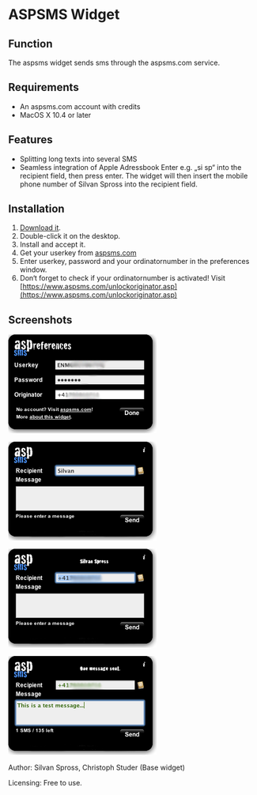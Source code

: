 ASPSMS Widget
=============

Function
--------

The aspsms widget sends sms through the aspsms.com service.

Requirements
------------

* An aspsms.com account with credits
* MacOS X 10.4 or later

Features
--------

* Splitting long texts into several SMS
* Seamless integration of Apple Adressbook Enter e.g. „si sp“ into the recipient field, then press enter. The widget will then insert the mobile phone number of Silvan Spross into the recipient field.

Installation
------------

1. [Download it](https://github.com/downloads/sspross/aspsms-widget/aspsms.wdgt.zip).
2. Double-click it on the desktop.
3. Install and accept it.
4. Get your userkey from [aspsms.com](http://aspsms.com/)
5. Enter userkey, password and your ordinatornumber in the preferences window.
6. Don‘t forget to check if your ordinatornumber is activated! Visit [https://www.aspsms.com/unlockoriginator.asp](https://www.aspsms.com/unlockoriginator.asp)

Screenshots
-----------

![Widget Settings](https://github.com/sspross/aspsms-widget/raw/master/screenshots/settings.png)

![Addressbook Search](https://github.com/sspross/aspsms-widget/raw/master/screenshots/search.png)

![Number Replace](https://github.com/sspross/aspsms-widget/raw/master/screenshots/replace.png)

![Sent Confirmation](https://github.com/sspross/aspsms-widget/raw/master/screenshots/sent.png)

Author: Silvan Spross, Christoph Studer (Base widget)

Licensing: Free to use.
